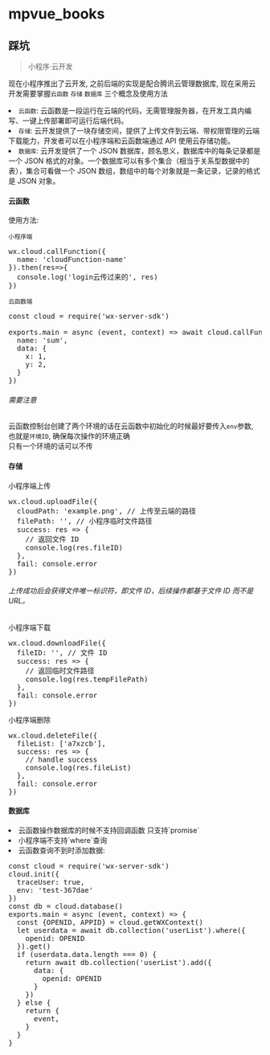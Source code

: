 # mpvue_books

## 踩坑

> 小程序·云开发 

现在小程序推出了云开发, 之前后端的实现是配合腾讯云管理数据库, 现在采用云开发需要掌握`云函数` `存储` `数据库` 三个概念及使用方法

<li><code>云函数</code>: 云函数是一段运行在云端的代码，无需管理服务器，在开发工具内编写、一键上传部署即可运行后端代码。</li>
<li><code>存储</code>: 云开发提供了一块存储空间，提供了上传文件到云端、带权限管理的云端下载能力，开发者可以在小程序端和云函数端通过 API 使用云存储功能。</li>
<li><code>数据库</code>: 云开发提供了一个 JSON 数据库，顾名思义，数据库中的每条记录都是一个 JSON 格式的对象。一个数据库可以有多个集合（相当于关系型数据中的表），集合可看做一个 JSON 数组，数组中的每个对象就是一条记录，记录的格式是 JSON 对象。</li>

#### 云函数
使用方法:

`小程序端`
<pre>
wx.cloud.callFunction({
  name: 'cloudFunction-name'
}).then(res=>{
  console.log('login云传过来的', res)
})
</pre>
`云函数端`
<pre>
const cloud = require('wx-server-sdk')

exports.main = async (event, context) => await cloud.callFunction({
  name: 'sum',
  data: {
    x: 1,
    y: 2,
  }
})
</pre>

###### 需要注意
云函数控制台创建了两个环境的话在云函数中初始化的时候最好要传入`env`参数, 也就是`环境ID`, 
确保每次操作的环境正确  
只有一个环境的话可以不传

#### 存储
小程序端上传
<pre>
wx.cloud.uploadFile({
  cloudPath: 'example.png', // 上传至云端的路径
  filePath: '', // 小程序临时文件路径
  success: res => {
    // 返回文件 ID
    console.log(res.fileID)
  },
  fail: console.error
})
</pre>
###### 上传成功后会获得文件唯一标识符，即文件 ID，后续操作都基于文件 ID 而不是 URL。

小程序端下载
<pre>
wx.cloud.downloadFile({
  fileID: '', // 文件 ID
  success: res => {
    // 返回临时文件路径
    console.log(res.tempFilePath)
  },
  fail: console.error
})
</pre>

小程序端删除
<pre>
wx.cloud.deleteFile({
  fileList: ['a7xzcb'],
  success: res => {
    // handle success
    console.log(res.fileList)
  },
  fail: console.error
})
</pre>

#### 数据库

<li>云函数操作数据库的时候不支持回调函数 只支持`promise`</li>
<li>小程序端不支持`where`查询</li>
<li>云函数查询不到时添加数据:</li>
<pre>
const cloud = require('wx-server-sdk')
cloud.init({
  traceUser: true,
  env: 'test-367dae'
})
const db = cloud.database()
exports.main = async (event, context) => {
  const {OPENID, APPID} = cloud.getWXContext()
  let userdata = await db.collection('userList').where({
    openid: OPENID
  }).get()
  if (userdata.data.length === 0) {
    return await db.collection('userList').add({
      data: {
        openid: OPENID
      }
    })
  } else {
    return {
      event,
    }
  }
}
</pre>
